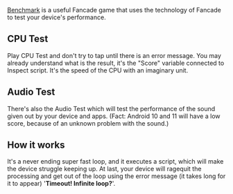 [Benchmark](https://fancade.page.link/3xwp) is a useful Fancade game that uses the technology of Fancade to test your device's performance.       
## CPU Test
Play CPU Test and don't try to tap until there is an error message. You may already understand what is the result, it's the "Score" variable connected to Inspect script. It's the speed of the CPU with an imaginary unit.       
## Audio Test
There's also the Audio Test which will test the performance of the sound given out by your device and apps. (Fact: Android 10 and 11 will have a low score, because of an unknown problem with the sound.)
## How it works
It's a never ending super fast loop, and it executes a script, which will make the device struggle keeping up. At last, your device will ragequit the processing and get out of the loop using the error message (it takes long for it to appear) '**Timeout! Infinite loop?**'.
